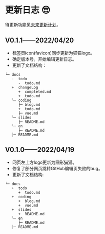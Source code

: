 # 更新日志 :sunglasses:

待更新功能见[未来更新计划](./todo.md)。
## V0.1.1——2022/04/20
- 标签页icon(favicon)同步更新为猫猫logo。
- 确定版本号，开始编辑更新日志。
- 更新了文档结构：
```{2-6,9}
└─ docs
   -  todo
      -  todo.md
   +  changeLog
      +  completed.md
      +  todo.md
   └─ coding
      ├─ blog.md
      +  todo.md
      ├─ vue.md
   └─ slides
      ├─ README.md
   └─ en
      ├─ README.md
   ├─ README.md
```
## V0.1.0——2022/04/19 
- 网页左上方logo更新为圆形猫猫。
- 修复了部分网页跳转GitHub编辑页失败的bug。
- 更新了文档结构:
```{2-8}
└─ docs
   +  todo
      +  todo.md
   +  coding
      +  blog.md
      +  vue.md
   +  slides
      +  README.md
   └─ en
      ├─ README.md
   ├─ README.md
```
